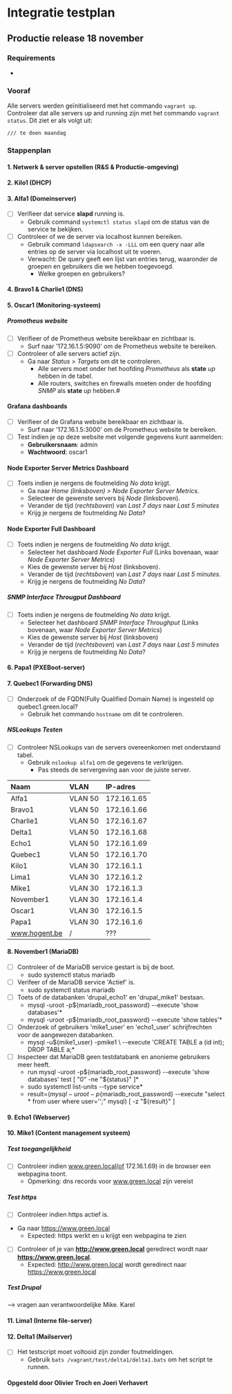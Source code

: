 # Integratie testplan
## Productie release 18 november
### Requirements
  * 

### Vooraf
Alle servers werden geïnitialiseerd met het commando ```vagrant up```. Controleer dat alle servers up and running zijn met het commando ```vagrant status```. Dit ziet er als volgt uit: 
```
/// te doen maandag
```
### Stappenplan 
#### 1. Netwerk & server opstellen (R&S & Productie-omgeving)
#### 2. Kilo1 (DHCP)
#### 3. Alfa1 (Domeinserver)
* [ ] Verifieer dat service **slapd** running is.
    * Gebruik command ```systemctl status slapd``` om de status van de service te bekijken.
* [ ] Controleer of we de server via localhost kunnen bereiken.
    * Gebruik command ```ldapsearch -x -LLL``` om een query naar alle entries op de server via localhost uit te voeren.
    * Verwacht: De query geeft een lijst van entries terug, waaronder de groepen en gebruikers die we hebben toegevoegd.
        * Welke groepen en gebruikers? 
#### 4. Bravo1 & Charlie1 (DNS)
#### 5. Oscar1 (Monitoring-systeem)
##### Promotheus website
* [ ] Verifieer of de Prometheus website bereikbaar en zichtbaar is. 
  * Surf naar '172.16.1.5:9090' om de Prometheus website te bereiken.
* [ ] Controleer of alle servers actief zijn.
  * Ga naar *Status > Targets* om dit te controleren. 
    * Alle servers moet onder het hoofding *Prometheus* als **state** *up* hebben in de tabel.
    * Alle routers, switches en firewalls moeten onder de hoofding *SNMP* als **state** *up* hebben.#
#### Grafana dashboards
* [ ] Verifieer of de Grafana website bereikbaar en zichtbaar is. 
  * Surf naar '172.16.1.5:3000' om de Prometheus website te bereiken.
* [ ] Test indien je op deze website met volgende gegevens kunt aanmelden:
    - **Gebruikersnaam**: admin
    - **Wachtwoord**: oscar1
#### Node Exporter Server Metrics Dashboard
* [ ] Toets indien je nergens de foutmelding *No data* krijgt. 
    * Ga naar *Home (linksboven) > Node Exporter Server Metrics*.
    * Selecteer de gewenste servers bij *Node* (linksboven).
    * Verander de tijd (*rechtsboven*) van *Last 7 days* naar *Last 5 minutes*
    * Krijg je nergens de foutmelding *No Data*?
#### Node Exporter Full Dashboard
* [ ] Toets indien je nergens de foutmelding *No data* krijgt. 
    * Selecteer het dashboard *Node Exporter Full* (Links bovenaan, waar *Node Exporter Server Metrics*)
    * Kies de gewenste server bij *Host* (linksboven).
    * Verander de tijd (*rechtsboven*) van *Last 7 days* naar *Last 5 minutes*.
    * Krijg je nergens de foutmelding *No Data*?
##### SNMP Interface Througput Dashboard
* [ ] Toets indien je nergens de foutmelding *No data* krijgt.
    * Selecteer het dashboard *SNMP Interface Throughput* (Links bovenaan, waar *Node Exporter Server Metrics*)
    * Kies de gewenste server bij *Host* (linksboven)
    * Verander de tijd (*rechtsboven*) van *Last 7 days* naar *Last 5 minutes*
    * Krijg je nergens de foutmelding *No Data*?
#### 6. Papa1 (PXEBoot-server)
#### 7. Quebec1 (Forwarding DNS)
* [ ] Onderzoek of de FQDN(Fully Qualified Domain Name) is ingesteld op quebec1.green.local?
  * Gebruik het commando ```hostname``` om dit te controleren. 

##### NSLookups Testen
* [ ] Controleer NSLookups van de servers overeenkomen met onderstaand tabel.
    * Gebruik ``` nslookup alfa1 ``` om de gegevens te verkrijgen. 
      * Pas steeds de servergeving aan voor de juiste server. 

| Naam       | VLAN    | IP-adres                         | 
| :--------- | :------ | :------------------------------- |
| Alfa1      | VLAN 50 | 172.16.1.65                      |
| Bravo1     | VLAN 50 | 172.16.1.66                      |
| Charlie1   | VLAN 50 | 172.16.1.67                      |   
| Delta1     | VLAN 50 | 172.16.1.68                      |    
| Echo1      | VLAN 50 | 172.16.1.69                      |   
| Quebec1    | VLAN 50 | 172.16.1.70                      |  
| Kilo1      | VLAN 30 | 172.16.1.1                       |   
| Lima1      | VLAN 30 | 172.16.1.2                       |    
| Mike1      | VLAN 30 | 172.16.1.3                       |   
| November1  | VLAN 30 | 172.16.1.4                       |    
| Oscar1     | VLAN 30 | 172.16.1.5                       |    
| Papa1      | VLAN 30 | 172.16.1.6                       |
| www.hogent.be | / | ??? |

#### 8. November1 (MariaDB)
* [ ] Controleer of de MariaDB service gestart is bij de boot.
    * sudo systemctl status mariadb
* [ ] Verifeer of de MariaDB service 'Actief' is.
    * sudo systemctl status mariadb
* [ ] Toets of de databanken 'drupal_echo1' en 'drupal_mike1' bestaan. 
    * mysql -uroot -p${mariadb_root_password} --execute 'show databases'*
    * mysql -uroot -p${mariadb_root_password} --execute 'show tables'*
* [ ] Onderzoek of gebruikers 'mike1_user' en 'echo1_user' schrijfrechten voor de aangewezen databanken.
    * mysql -u${mike1_user} -pmike1 \ --execute 'CREATE TABLE a (id int); DROP TABLE a;*
* [ ] Inspecteer dat MariaDB geen testdatabank en anonieme gebruikers meer heeft. 
    * run mysql -uroot -p${mariadb_root_password} --execute 'show databases' test [ "0" -ne "${status}" ]*
    * sudo systemctl list-units --type service*
    * result=$(mysql -uroot -p${mariadb_root_password} --execute "select * from user where user='';" mysql) [ -z "${result}" ]
#### 9. Echo1 (Webserver)
#### 10. Mike1 (Content management systeem)
##### Test toegangelijkheid
* [ ] Controleer indien www.green.local(of 172.16.1.69) in de browser een webpagina toont.
    * Opmerking: dns records voor www.green.local zijn vereist

##### Test https
* [ ] Controleer indien https actief is. 
 *  Ga naar https://www.green.local
    * Expected: https werkt en u krijgt een webpagina te zien

* [ ] Controleer of je van **http://www.green.local** geredirect wordt naar **https://www.green.local**.
    * Expected: http://www.green.local wordt geredirect naar https://www.green.local
##### Test Drupal
 --> vragen aan verantwoordelijke Mike. Karel 
#### 11. Lima1 (Interne file-server)
#### 12. Delta1 (Mailserver)
* [ ] Het testscript moet voltooid zijn zonder foutmeldingen. 
  * Gebruik ```bats /vagrant/test/delta1/delta1.bats``` om het script te runnen. 
   

#### Opgesteld door Olivier Troch en Joeri Verhavert
